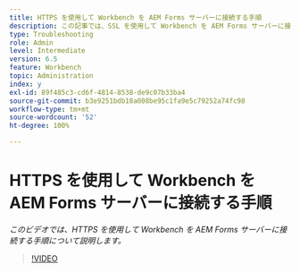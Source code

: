 ```yaml
---
title: HTTPS を使用して Workbench を AEM Forms サーバーに接続する手順
description: この記事では、SSL を使用して Workbench を AEM Forms サーバーに接続する（HTTPS を使用する）手順について説明します
type: Troubleshooting
role: Admin
level: Intermediate
version: 6.5
feature: Workbench
topic: Administration
index: y
exl-id: 89f485c3-cd6f-4814-8538-de9c07b33ba4
source-git-commit: b3e9251bdb18a008be95c1fa9e5c79252a74fc98
workflow-type: tm+mt
source-wordcount: '52'
ht-degree: 100%

---
```


# HTTPS を使用して Workbench を AEM Forms サーバーに接続する手順

*このビデオでは、HTTPS を使用して Workbench を AEM Forms サーバーに接続する手順について説明します。*

>[!VIDEO](https://video.tv.adobe.com/v/335482?quality=12&learn=on)
